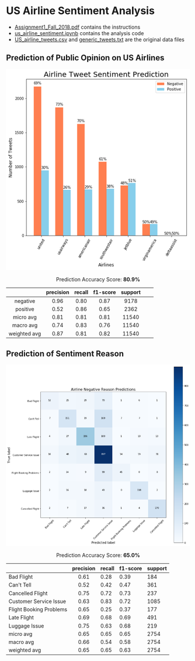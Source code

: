 # US Airline Sentiment Analysis

- [Assignment1_Fall_2018.pdf](Assignment1_Fall_2018.pdf) contains the instructions
- [us_airline_sentiment.ipynb](us_airline_sentiment.ipynb) contains the analysis code
- [US_airline_tweets.csv](US_airline_tweets.csv) and [generic_tweets.txt](generic_tweets.txt) are the original data files

## Prediction of Public Opinion on US Airlines

![sentiment_prediction](images/sentiment_prediction.png "sentiment_prediction")

<center>

Prediction Accuracy Score: **80.9%**

|              | precision | recall | f1-score |   support   |   |   |
|:------------:|:---------:|:------:|:--------:|:-----------:|:-:|:-:|
|   negative   |    0.96   |  0.80  |   0.87   |     9178    |   |   |
|   positive   |    0.52   |  0.86  |   0.65   |     2362    |   |   |
|   micro avg  |    0.81   |  0.81  |   0.81   |    11540    |   |   |
|   macro avg  |    0.74   |  0.83  |   0.76   |    11540    |   |   |
| weighted avg |    0.87   |  0.81  |   0.82   | 11540</pre> |   |   |

</center>

## Prediction of Sentiment Reason

![multi_class_prediction](images/multi_class_prediction.png "multi_class_prediction")

<center>

Prediction Accuracy Score: **65.0%**

|                         | precision | recall | f1-score | support    |
|-------------------------|:---------:|--------|----------|------------|
| Bad Flight              |    0.61   | 0.28   | 0.39     | 184        |
| Can't Tell              |    0.52   | 0.42   | 0.47     | 361        |
| Cancelled Flight        |    0.75   | 0.72   | 0.73     | 237        |
| Customer Service Issue  |    0.63   | 0.83   | 0.72     | 1085       |
| Flight Booking Problems |    0.65   | 0.25   | 0.37     | 177        |
| Late Flight             |    0.69   | 0.68   | 0.69     | 491        |
| Luggage Issue           |    0.75   | 0.63   | 0.68     | 219        |
| micro avg               |    0.65   | 0.65   | 0.65     | 2754       |
| macro avg               |    0.66   | 0.54   | 0.58     | 2754       |
| weighted avg            |    0.65   | 0.65   | 0.63     | 2754</pre> |

</center>
